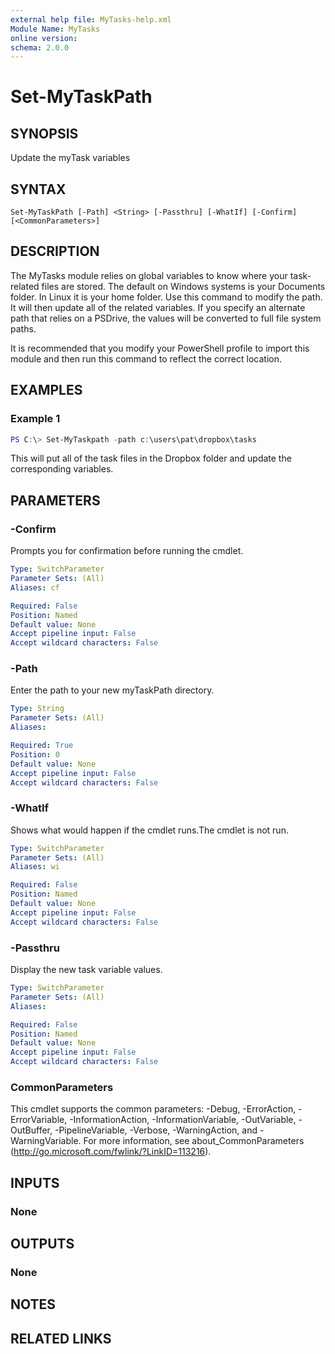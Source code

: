 ```yaml
---
external help file: MyTasks-help.xml
Module Name: MyTasks
online version:
schema: 2.0.0
---
```


# Set-MyTaskPath

## SYNOPSIS

Update the myTask variables

## SYNTAX

```
Set-MyTaskPath [-Path] <String> [-Passthru] [-WhatIf] [-Confirm] [<CommonParameters>]
```

## DESCRIPTION

The MyTasks module relies on global variables to know where your task-related files are stored. The default on Windows systems is your Documents folder. In Linux it is your home folder. Use this command to modify the path. It will then update all of the related variables. If you specify an alternate path that relies on a PSDrive, the values will be converted to full file system paths.

It is recommended that you modify your PowerShell profile to import this module and then run this command to reflect the correct location.

## EXAMPLES

### Example 1

```powershell
PS C:\> Set-MyTaskpath -path c:\users\pat\dropbox\tasks
```

This will put all of the task files in the Dropbox folder and update the corresponding variables.

## PARAMETERS

### -Confirm

Prompts you for confirmation before running the cmdlet.

```yaml
Type: SwitchParameter
Parameter Sets: (All)
Aliases: cf

Required: False
Position: Named
Default value: None
Accept pipeline input: False
Accept wildcard characters: False
```

### -Path

Enter the path to your new myTaskPath directory.

```yaml
Type: String
Parameter Sets: (All)
Aliases:

Required: True
Position: 0
Default value: None
Accept pipeline input: False
Accept wildcard characters: False
```

### -WhatIf

Shows what would happen if the cmdlet runs.The cmdlet is not run.

```yaml
Type: SwitchParameter
Parameter Sets: (All)
Aliases: wi

Required: False
Position: Named
Default value: None
Accept pipeline input: False
Accept wildcard characters: False
```

### -Passthru

Display the new task variable values.

```yaml
Type: SwitchParameter
Parameter Sets: (All)
Aliases:

Required: False
Position: Named
Default value: None
Accept pipeline input: False
Accept wildcard characters: False
```

### CommonParameters
This cmdlet supports the common parameters: -Debug, -ErrorAction, -ErrorVariable, -InformationAction, -InformationVariable, -OutVariable, -OutBuffer, -PipelineVariable, -Verbose, -WarningAction, and -WarningVariable. For more information, see about_CommonParameters (http://go.microsoft.com/fwlink/?LinkID=113216).

## INPUTS

### None

## OUTPUTS

### None

## NOTES

## RELATED LINKS
